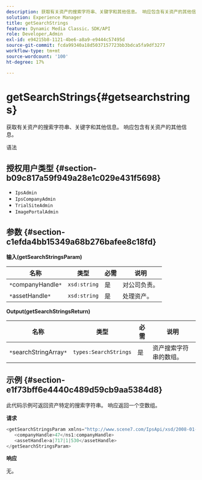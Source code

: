 ```yaml
---
description: 获取有关资产的搜索字符串、关键字和其他信息。 响应包含有关资产的其他信息。
solution: Experience Manager
title: getSearchStrings
feature: Dynamic Media Classic，SDK/API
role: Developer,Admin
exl-id: e94215b8-1121-4be6-a8a9-e9444c57495d
source-git-commit: fcda99340a18d5037157723bb3bdca5fa9df3277
workflow-type: tm+mt
source-wordcount: '100'
ht-degree: 17%

---
```


# getSearchStrings{#getsearchstrings}

获取有关资产的搜索字符串、关键字和其他信息。 响应包含有关资产的其他信息。

语法

## 授权用户类型 {#section-b09c817a59f949a28e1c029e431f5698}

* `IpsAdmin`
* `IpsCompanyAdmin`
* `TrialSiteAdmin`
* `ImagePortalAdmin`

## 参数 {#section-c1efda4bb15349a68b276bafee8c18fd}

**输入(getSearchStringsParam)**

| 名称 | 类型 | 必需 | 说明 |
|---|---|---|---|
| `*`companyHandle`*` | `xsd:string` | 是 | 对公司负责。 |
| `*`assetHandle`*` | `xsd:string` | 是 | 处理资产。 |

**Output(getSearchStringsReturn)**

| 名称 | 类型 | 必需 | 说明 |
|---|---|---|---|
| `*`searchStringArray`*` | `types:SearchStrings` | 是 | 资产搜索字符串的数组。 |

## 示例 {#section-e1f73bff6e4440c489d59cb9aa5384d8}

此代码示例可返回资产特定的搜索字符串。 响应返回一个空数组。

**请求**

```java
<getSearchStringsParam xmlns="http://www.scene7.com/IpsApi/xsd/2008-01-15">
   <companyHandle>47</ns1:companyHandle>
   <assetHandle>a|717|1|530</assetHandle>
</getSearchStringsParam>
```

**响应**

无。
